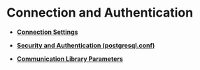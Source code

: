 # Connection and Authentication<a name="EN-US_TOPIC_0242371484"></a>

-   **[Connection Settings](connection-settings.md)**  

-   **[Security and Authentication \(postgresql.conf\)](security-and-authentication-(postgresql-conf).md)**  

-   **[Communication Library Parameters](communication-library-parameters.md)**  


